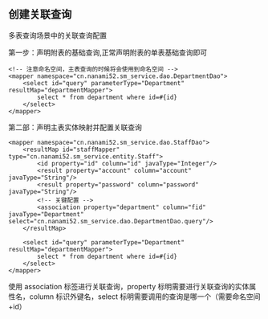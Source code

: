 ## 创建关联查询

多表查询场景中的关联查询配置

第一步：声明附表的基础查询,正常声明附表的单表基础查询即可

    <!-- 注意命名空间，主表查询的时候将会使用到命名空间 -->
    <mapper namespace="cn.nanami52.sm_service.dao.DepartmentDao">
        <select id="query" parameterType="Department" resultMap="departmentMapper">
            select * from department where id=#{id}
        </select>
    </mapper>

第二部：声明主表实体映射并配置关联查询

    <mapper namespace="cn.nanami52.sm_service.dao.StaffDao">
        <resultMap id="staffMapper" type="cn.nanami52.sm_service.entity.Staff">
            <id property="id" column="id" javaType="Integer"/>
            <result property="account" column="account" javaType="String"/>
            <result property="password" column="password" javaType="String"/>
            <!-- 关键配置 -->
            <association property="department" column="fid" javaType="Department" select="cn.nanami52.sm_service.dao.DepartmentDao.query"/>
        </resultMap>

        <select id="query" parameterType="Department" resultMap="departmentMapper">
            select * from department where id=#{id}
        </select>
    </mapper>

使用 association 标签进行关联查询，property 标明需要进行关联查询的实体属性名，column 标识外键名，select 标明需要调用的查询是哪一个（需要命名空间+id）
